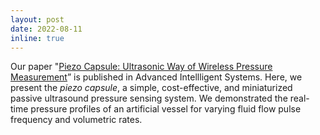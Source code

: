 ```yaml
---
layout: post
date: 2022-08-11
inline: true
---
```


Our paper "[Piezo Capsule: Ultrasonic Way of Wireless Pressure Measurement](https://onlinelibrary.wiley.com/doi/10.1002/aisy.202200125)” is published in Advanced Intellligent Systems. Here, we present the _piezo capsule_, a simple, cost-effective, and miniaturized passive ultrasound pressure sensing system. We demonstrated the real-time pressure profiles of an artificial vessel for varying fluid flow pulse frequency and volumetric rates.
